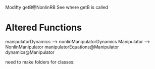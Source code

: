 Modifty getB@NonlinRB
See where getB is called

Altered Functions
=================
manipulatorDynamics --> nonlinManipulatorDynamics
Manipulator --> NonlinManipulator
manipulatorEquations@Manipulator
dynamics@Manipulator

need to make folders for classes:
